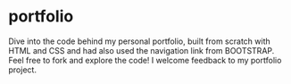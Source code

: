 # portfolio
Dive into the code behind my personal portfolio, built from scratch with HTML and CSS and had also used the navigation link from BOOTSTRAP. Feel free to fork and explore the code! I welcome feedback to my portfolio project.
